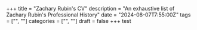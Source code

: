 +++
title = "Zachary Rubin's CV"
description = "An exhaustive list of Zachary Rubin's Professional History"
date = "2024-08-07T7:55:00Z"
tags = ["", ""]
categories = ["", ""]
draft = false
+++
test
